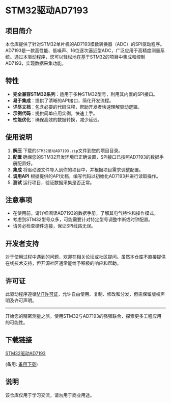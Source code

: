 # STM32驱动AD7193

## 项目简介

本仓库提供了针对STM32单片机的AD7193模数转换器（ADC）的SPI驱动程序。AD7193是一款高性能、低噪声、16位逐次逼近型ADC，广泛应用于高精度测量系统。通过本驱动程序，您可以轻松地在基于STM32的项目中集成和控制AD7193，实现数据采集功能。

## 特性

- **完全兼容STM32系列**：适用于多种STM32型号，利用其内置的SPI接口。
- **易于集成**：提供了清晰的API接口，简化开发流程。
- **详尽文档**：包含必要的代码注释，帮助开发者快速理解驱动逻辑。
- **示例代码**：提供简单应用实例，快速上手。
- **性能优化**：确保高效的数据转换，减少延迟。

## 使用说明

1. **解压** 下载的`STM32驱动AD7193.zip`文件到您的项目目录。
2. **配置** 确保您的STM32开发环境已正确设置，SPI接口已按照AD7193的数据手册配置好。
3. **集成** 将驱动源文件导入到你的项目中，并根据项目需求调整配置。
4. **调用API** 根据提供的API文档，编写代码以初始化AD7193并进行读取操作。
5. **测试** 运行项目，验证数据采集是否正常。

## 注意事项

- 在使用前，请详细阅读AD7193的数据手册，了解其电气特性和操作模式。
- 考虑到STM32型号众多，可能需要针对特定型号调整中断或时钟配置。
- 请务必检查硬件连接，保证SPI线路无误。

## 开发者支持

对于使用过程中遇到的问题，欢迎在相关论坛或社区提问。虽然本仓库不直接提供在线技术支持，但开源社区通常能给予积极的响应和帮助。

## 许可证

此驱动程序遵循[MIT许可证](https://opensource.org/licenses/MIT)，允许自由使用、复制、修改和分发，但需保留版权声明及许可声明。

---

开始您的精密测量之旅，使用STM32与AD7193的强强联合，探索更多工程应用的可能性。

## 下载链接
[STM32驱动AD7193](https://pan.quark.cn/s/61a21be7247d) 

(备用: [备用下载](https://pan.baidu.com/s/1sVbWoGdAlhnjq1qhjVhZYA?pwd=1234))

## 说明

该仓库仅用于学习交流，请勿用于商业用途。

